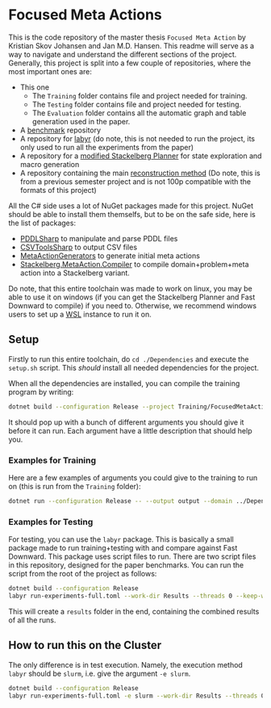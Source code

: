 # Focused Meta Actions
This is the code repository of the master thesis `Focused Meta Action` by Kristian Skov Johansen and Jan M.D. Hansen.
This readme will serve as a way to navigate and understand the different sections of the project.
Generally, this project is split into a few couple of repositories, where the most important ones are:
* This one
    * The `Training` folder contains file and project needed for training.
    * The `Testing` folder contains file and project needed for testing.
    * The `Evaluation` folder contains all the automatic graph and table generation used in the paper.
* A [benchmark](https://github.com/kris701/FocusedMetaActionsData/tree/master) repository
* A repository for [labyr](https://github.com/jamadaha/labyr) (do note, this is not needed to run the project, its only used to run all the experiments from the paper)
* A repository for a [modified Stackelberg Planner](https://github.com/jamadaha/stackelberg-planner-sls) for state exploration and macro generation
* A repository containing the main [reconstruction method](https://github.com/kris701/MARMA) (Do note, this is from a previous semester project and is not 100p compatible with the formats of this project)

All the C# side uses a lot of NuGet packages made for this project. NuGet should be able to install them themselfs, but to be on the safe side, here is the list of packages:
* [PDDLSharp](https://github.com/kris701/PDDLSharp) to manipulate and parse PDDL files
* [CSVToolsSharp](https://github.com/kris701/CSVToolsSharp) to output CSV files
* [MetaActionGenerators](https://github.com/kris701/MetaActionGenerators) to generate initial meta actions
* [Stackelberg.MetaAction.Compiler](https://github.com/kris701/Stackelberg.MetaAction.Compiler) to compile domain+problem+meta action into a Stackelberg variant.

Do note, that this entire toolchain was made to work on linux, you may be able to use it on windows (if you can get the Stackelberg Planner and Fast Downward to compile) if you need to.
Otherwise, we recommend windows users to set up a [WSL](https://learn.microsoft.com/en-us/windows/wsl/install) instance to run it on.

## Setup
Firstly to run this entire toolchain, do `cd ./Dependencies` and execute the `setup.sh` script.
This *should* install all needed dependencies for the project.

When all the dependencies are installed, you can compile the training program by writing:
```bash
dotnet build --configuration Release --project Training/FocusedMetaActions.Train/FocusedMetaActions.Train.csproj
```
It should pop up with a bunch of different arguments you should give it before it can run.
Each argument have a little description that should help you.

### Examples for Training
Here are a few examples of arguments you could give to the training to run on (this is run from the `Training` folder):
```bash
dotnet run --configuration Release -- --output output --domain ../Dependencies/focused-meta-actions-benchmarks/Benchmarks/blocksworld/domain.pddl --problems ../Dependencies/focused-meta-actions-benchmarks/Benchmarks/blocksworld/training/p1.pddl ../Dependencies/focused-meta-actions-benchmarks/Benchmarks/blocksworld/training/p2.pddl ../Dependencies/focused-meta-actions-benchmarks/Benchmarks/blocksworld/training/p3.pddl ../Dependencies/focused-meta-actions-benchmarks/Benchmarks/blocksworld/training/p4.pddl ../Dependencies/focused-meta-actions-benchmarks/Benchmarks/blocksworld/training/p5.pddl ../Dependencies/focused-meta-actions-benchmarks/Benchmarks/blocksworld/usefulness/p1.pddl ../Dependencies/focused-meta-actions-benchmarks/Benchmarks/blocksworld/usefulness/p2.pddl ../Dependencies/focused-meta-actions-benchmarks/Benchmarks/blocksworld/usefulness/p3.pddl ../Dependencies/focused-meta-actions-benchmarks/Benchmarks/blocksworld/usefulness/p4.pddl ../Dependencies/focused-meta-actions-benchmarks/Benchmarks/blocksworld/usefulness/p5.pddl --generator CPDDLMutexed --args cpddlOutput;../Dependencies/focused-meta-actions-benchmarks/CPDDLGroups/blocksworld.txt --refinement-time-limit 120 --exploration-time-limit 120 --validation-time-limit 20 --cache-generation-time-limit 20 --pre-usefulness-strategy UsedInPlans --post-usefulness-strategy ReducesMetaSearchTimeTop2 --last-n-usefulness 5
```

### Examples for Testing
For testing, you can use the `labyr` package.
This is basically a small package made to run training+testing with and compare against Fast Downward.
This package uses script files to run. There are two script files in this repository, designed for the paper benchmarks.
You can run the script from the root of the project as follows:
```bash
dotnet build --configuration Release
labyr run-experiments-full.toml --work-dir Results --threads 0 --keep-working-dir
```
This will create a `results` folder in the end, containing the combined results of all the runs.

## How to run this on the Cluster
The only difference is in test execution. Namely, the execution method `labyr` should be `slurm`, i.e. give the argument `-e slurm`.
```bash
dotnet build --configuration Release
labyr run-experiments-full.toml -e slurm --work-dir Results --threads 0 --keep-working-dir
```
